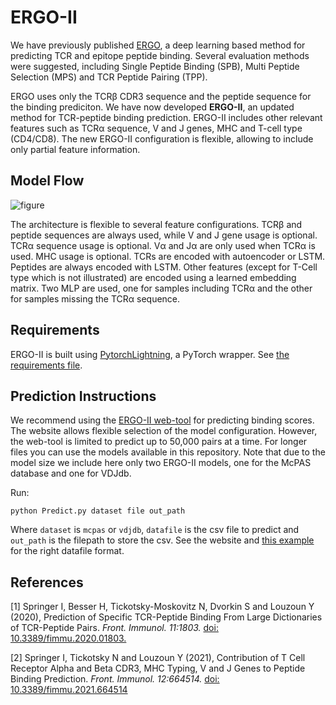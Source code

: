 # ERGO-II
We have previously published [ERGO](https://github.com/louzounlab/ERGO), a deep learning based method
for predicting TCR and epitope peptide binding.
Several evaluation methods were suggested, including Single Peptide Binding (SPB), Multi Peptide Selection (MPS) and
TCR Peptide Pairing (TPP).

ERGO uses only the TCRβ CDR3 sequence and the peptide sequence for the binding prediciton.
We have now developed **ERGO-II**, an updated method for TCR-peptide binding prediction.
ERGO-II includes other relevant features such as TCRα sequence, V and J genes, MHC and T-cell type (CD4/CD8).
The new ERGO-II configuration is flexible, allowing to include only partial feature information.

## Model Flow
![figure](model_flow.png)

The architecture is flexible to several feature configurations.
TCRβ and peptide sequences are always used, while V and J gene usage is optional.
TCRα sequence usage is optional. Vα and Jα are only used when TCRα is used. MHC usage is optional.
TCRs are encoded with autoencoder or LSTM. Peptides are always encoded with LSTM.
Other features (except for T-Cell type which is not illustrated) are encoded using a learned embedding matrix.
Two MLP are used, one for samples including TCRα and the other for samples missing the TCRα sequence.

## Requirements
ERGO-II is built using [PytorchLightning](https://github.com/PyTorchLightning/pytorch-lightning), a PyTorch wrapper.
See [the requirements file](requirements.txt).

## Prediction Instructions
We recommend using the [ERGO-II web-tool](http://tcr2.cs.biu.ac.il/home) for predicting binding scores.
The website allows flexible selection of the model configuration.
However, the web-tool is limited to predict up to 50,000 pairs at a time.
For longer files you can use the models available in this repository.
Note that due to the model size we include here only two ERGO-II models,
one for the McPAS database and one for VDJdb.

Run:
```commandline
python Predict.py dataset file out_path
```
Where `dataset` is `mcpas` or `vdjdb`, `datafile` is the csv file to predict and `out_path` is the filepath to store the csv. 
See the website and [this example](example.csv) for the right datafile format.

## References
[1] Springer I, Besser H, Tickotsky-Moskovitz N, Dvorkin S and Louzoun Y (2020),
Prediction of Specific TCR-Peptide Binding From Large Dictionaries of TCR-Peptide Pairs.
*Front. Immunol. 11:1803.* [doi: 10.3389/fimmu.2020.01803.](https://www.frontiersin.org/articles/10.3389/fimmu.2020.01803/full)

[2] Springer I, Tickotsky N and Louzoun Y (2021),
Contribution of T Cell Receptor Alpha and Beta CDR3, MHC Typing, V and J Genes to Peptide Binding Prediction.
*Front. Immunol. 12:664514.* [doi: 10.3389/fimmu.2021.664514](https://www.frontiersin.org/articles/10.3389/fimmu.2021.664514/full)

